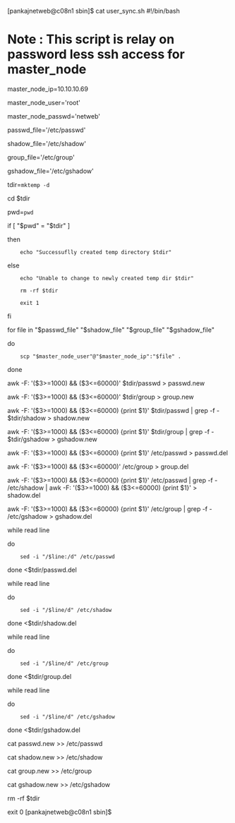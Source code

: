 [pankajnetweb@c08n1 sbin]$ cat user_sync.sh
#!/bin/bash

# Note : This script is relay on password less ssh access for master_node

master_node_ip=10.10.10.69

master_node_user='root'

master_node_passwd='netweb'

passwd_file='/etc/passwd'

shadow_file='/etc/shadow'

group_file='/etc/group'

gshadow_file='/etc/gshadow'



tdir=`mktemp -d`

cd $tdir

pwd=`pwd`

if [ "$pwd" = "$tdir" ]

then

        echo "Successuflly created temp directory $tdir"

else

        echo "Unable to change to newly created temp dir $tdir"

        rm -rf $tdir

        exit 1

fi

for file in "$passwd_file" "$shadow_file" "$group_file" "$gshadow_file"

do

        scp "$master_node_user"@"$master_node_ip":"$file" .

done

awk -F: '($3>=1000) && ($3<=60000)' $tdir/passwd > passwd.new

awk -F: '($3>=1000) && ($3<=60000)' $tdir/group > group.new

awk -F: '($3>=1000) && ($3<=60000) {print $1}' $tdir/passwd | grep -f - $tdir/shadow > shadow.new

awk -F: '($3>=1000) && ($3<=60000) {print $1}' $tdir/group | grep -f - $tdir/gshadow > gshadow.new

awk -F: '($3>=1000) && ($3<=60000) {print $1}' /etc/passwd > passwd.del

awk -F: '($3>=1000) && ($3<=60000)' /etc/group > group.del

awk -F: '($3>=1000) && ($3<=60000) {print $1}' /etc/passwd | grep -f - /etc/shadow | awk -F: '($3>=1000) && ($3<=60000) {print $1}' > shadow.del

awk -F: '($3>=1000) && ($3<=60000) {print $1}' /etc/group | grep -f - /etc/gshadow > gshadow.del

while read line

do

        sed -i "/$line:/d" /etc/passwd

done <$tdir/passwd.del

while read line

do

        sed -i "/$line/d" /etc/shadow

done <$tdir/shadow.del

while read line

do

        sed -i "/$line/d" /etc/group

done <$tdir/group.del

while read line

do

        sed -i "/$line/d" /etc/gshadow

done <$tdir/gshadow.del

cat passwd.new >> /etc/passwd

cat shadow.new >> /etc/shadow

cat group.new >> /etc/group

cat gshadow.new >> /etc/gshadow

rm -rf  $tdir

exit 0
[pankajnetweb@c08n1 sbin]$
